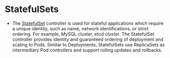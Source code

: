 # StatefulSets

- The [StatefulSet](https://kubernetes.io/docs/concepts/workloads/controllers/statefulset/) controller is used for stateful applications which require a unique identity, such as name, network identifications, or strict ordering. For example, MySQL cluster, etcd cluster. The StatefulSet controller provides identity and guaranteed ordering of deployment and scaling to Pods. Similar to Deployments, StatefulSets use ReplicaSets as intermediary Pod controllers and support rolling updates and rollbacks. 